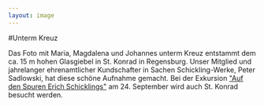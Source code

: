 ```yaml
---
layout: image
---
```


\#Unterm Kreuz

Das Foto mit Maria, Magdalena und Johannes unterm Kreuz entstammt dem ca. 15 m hohen Glasgiebel in St. Konrad in Regensburg. Unser Mitglied und jahrelanger ehrenamtlicher Kundschafter in Sachen Schickling-Werke, Peter Sadlowski, hat diese schöne Aufnahme gemacht. 
Bei der Exkursion
["Auf den Spuren Erich Schicklings"](/veranstaltungen/2017/exkursion/) am 24. September wird auch St. Konrad besucht werden.
